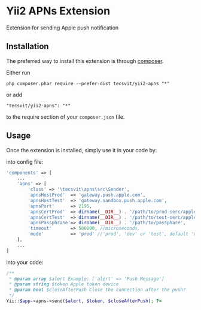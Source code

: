 Yii2 APNs Extension
===================
Extension for sending Apple push notification

Installation
------------

The preferred way to install this extension is through [composer](http://getcomposer.org/download/).

Either run

```
php composer.phar require --prefer-dist tecsvit/yii2-apns "*"
```

or add

```
"tecsvit/yii2-apns": "*"
```

to the require section of your `composer.json` file.


Usage
-----

Once the extension is installed, simply use it in your code by:

into config file:
```php
'components' => [
    ...
    'apns' => [
        'class' => '\tecsvit\apns\src\Sender',
        'apnsHostProd'  => 'gateway.push.apple.com',
        'apnsHostTest'  => 'gateway.sandbox.push.apple.com',
        'apnsPort'      => 2195,
        'apnsCertProd'  => dirname(__DIR__) . '/path/to/prod-serc/apple_push_notification_production.pem',
        'apnsCertTest'  => dirname(__DIR__) . '/path/to/test-serc/apple_push_notification_test.pem',
        'apnsPassphrase'=> dirname(__DIR__) . '/path/to/passphare',
        'timeout'       => 500000, //microseconds,
        'mode'          => 'prod' //'prod', 'dev' or 'test', default 'dev'
    ],
    ...
]

```
into your code:
```php
/**
 * @param array $alert Example: ['alert' => 'Push Message'] 
 * @param string $token Apple token device
 * @param bool $closeAfterPush Close the connection after the push?
 */
Yii::$app->apns->send($alert, $token, $closeAfterPush); ?>

```